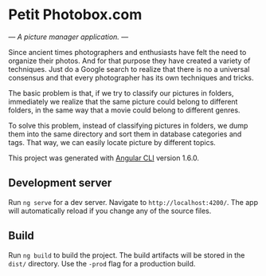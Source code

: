 # Petit Photobox.com

*— A picture manager application. —*

Since ancient times photographers and enthusiasts have felt the need to organize their photos. And for that purpose they have created a variety of techniques. Just do a Google search to realize that there is no a universal consensus and that every photographer has its own techniques and tricks.

The basic problem is that, if we try to classify our pictures in folders, immediately we realize that the same picture could belong to different folders, in the same way that a movie could belong to different genres.

To solve this problem, instead of classifying pictures in folders, we dump them into the same directory and sort them in database categories and tags. That way, we can easily locate picture by different topics.
 
This project was generated with [Angular CLI](https://github.com/angular/angular-cli) version 1.6.0.

## Development server

Run `ng serve` for a dev server. Navigate to `http://localhost:4200/`. The app will automatically reload if you change any of the source files.

## Build

Run `ng build` to build the project. The build artifacts will be stored in the `dist/` directory. Use the `-prod` flag for a production build.
